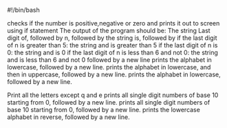 #!/bin/bash

checks if the number is positive,negative or zero and prints it out to screen using if statement
The output of the program should be:
The string Last digit of, followed by
n, followed by
the string is, followed by
if the last digit of n is greater than 5: the string and is greater than 5
if the last digit of n is 0: the string and is 0
if the last digit of n is less than 6 and not 0: the string and is less than 6 and not 0
followed by a new line
prints the alphabet in lowercase, followed by a new line.
prints the alphabet in lowercase, and then in uppercase, followed by a new line.
prints the alphabet in lowercase, followed by a new line.

Print all the letters except q and e
prints all single digit numbers of base 10 starting from 0, followed by a new line.
prints all single digit numbers of base 10 starting from 0, followed by a new line.
prints the lowercase alphabet in reverse, followed by a new line.
